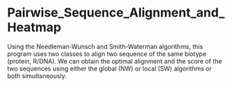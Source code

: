 # Pairwise_Sequence_Alignment_and_Heatmap
 Using the Needleman-Wunsch and Smith-Waterman algorithms, this program uses two classes to align two sequence of the same biotype (protein, R/DNA). We can obtain the optimal alignment and the score of the two sequences using either the global (NW) or local (SW) algorithms or both simultaneously.   
